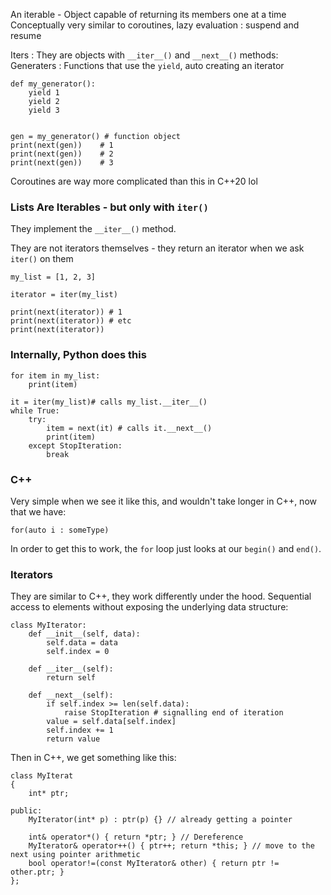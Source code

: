An iterable - Object capable of returning its members one at a time
Conceptually very similar to coroutines, lazy evaluation : suspend and resume

Iters : They are objects with `__iter__()` and `__next__()` methods: 
Generaters : Functions that use the `yield`, auto creating an iterator

```
def my_generator(): 
	yield 1
	yield 2
	yield 3


gen = my_generator() # function object
print(next(gen))    # 1
print(next(gen))    # 2
print(next(gen))    # 3
```

Coroutines are way more complicated than this in C++20 lol

### Lists Are Iterables - but only with `iter()`
They implement the `__iter__()` method. 

They are not iterators themselves - they return an iterator when we ask `iter()` on them

```
my_list = [1, 2, 3]

iterator = iter(my_list)

print(next(iterator)) # 1 
print(next(iterator)) # etc
print(next(iterator))
```

### Internally, Python does this
```
for item in my_list: 
	print(item)

it = iter(my_list)# calls my_list.__iter__()
while True: 
	try: 
		item = next(it) # calls it.__next__()
		print(item)
	except StopIteration: 
		break
```

### C++
Very simple when we see it like this, and wouldn't take longer in C++, now that we have: 
```
for(auto i : someType)
```

In order to get this to work, the `for` loop just looks at our `begin()` and `end()`. 

### Iterators
They are similar to C++, they work differently under the hood. 
Sequential access to elements without exposing the underlying data structure: 

```
class MyIterator: 
	def __init__(self, data): 
		self.data = data
		self.index = 0

	def __iter__(self): 
		return self

	def __next__(self): 
		if self.index >= len(self.data): 
			raise StopIteration # signalling end of iteration
		value = self.data[self.index]
		self.index += 1
		return value
```

Then in C++, we get something like this: 
```
class MyIterat
{ 
	int* ptr; 

public: 
	MyIterator(int* p) : ptr(p) {} // already getting a pointer 
	
	int& operator*() { return *ptr; } // Dereference
	MyIterator& operator++() { ptr++; return *this; } // move to the next using pointer arithmetic
	bool operator!=(const MyIterator& other) { return ptr != other.ptr; }
};
```

